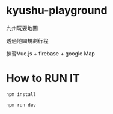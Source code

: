# kyushu-playground

九州玩耍地圖

透過地圖規劃行程

練習Vue.js + firebase + google Map

# How to RUN IT

`npm install`

`npm run dev`
